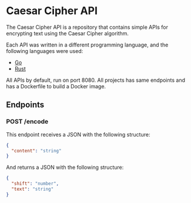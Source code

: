 # Caesar Cipher API
The Caesar Cipher API is a repository that contains simple APIs for encrypting text using the Caesar Cipher algorithm.

Each API was written in a different programming language, and the following languages were used:
- [Go](/go)
- [Rust](/rust)

All APIs by default, run on port 8080. All projects has same endpoints and has a Dockerfile to build a Docker image.

## Endpoints
### POST /encode
This endpoint receives a JSON with the following structure:
```json
{
  "content": "string"
}
```
And returns a JSON with the following structure:
```json
{
  "shift": "number",
  "text": "string"
}
```
